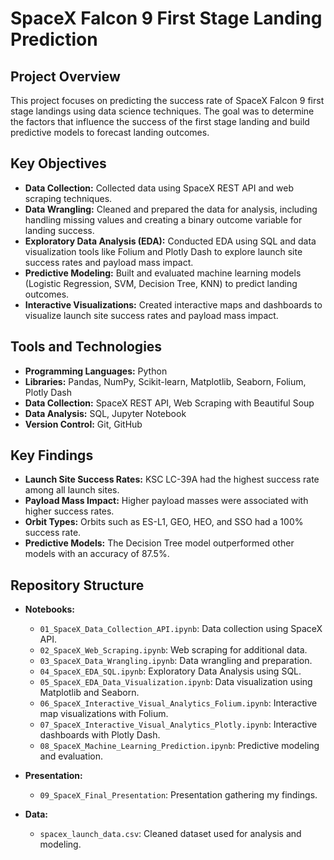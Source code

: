 # SpaceX Falcon 9 First Stage Landing Prediction

## Project Overview
This project focuses on predicting the success rate of SpaceX Falcon 9 first stage landings using data science techniques. The goal was to determine the factors that influence the success of the first stage landing and build predictive models to forecast landing outcomes.

## Key Objectives
- **Data Collection:** Collected data using SpaceX REST API and web scraping techniques.
- **Data Wrangling:** Cleaned and prepared the data for analysis, including handling missing values and creating a binary outcome variable for landing success.
- **Exploratory Data Analysis (EDA):** Conducted EDA using SQL and data visualization tools like Folium and Plotly Dash to explore launch site success rates and payload mass impact.
- **Predictive Modeling:** Built and evaluated machine learning models (Logistic Regression, SVM, Decision Tree, KNN) to predict landing outcomes.
- **Interactive Visualizations:** Created interactive maps and dashboards to visualize launch site success rates and payload mass impact.

## Tools and Technologies
- **Programming Languages:** Python
- **Libraries:** Pandas, NumPy, Scikit-learn, Matplotlib, Seaborn, Folium, Plotly Dash
- **Data Collection:** SpaceX REST API, Web Scraping with Beautiful Soup
- **Data Analysis:** SQL, Jupyter Notebook
- **Version Control:** Git, GitHub

## Key Findings
- **Launch Site Success Rates:** KSC LC-39A had the highest success rate among all launch sites.
- **Payload Mass Impact:** Higher payload masses were associated with higher success rates.
- **Orbit Types:** Orbits such as ES-L1, GEO, HEO, and SSO had a 100% success rate.
- **Predictive Models:** The Decision Tree model outperformed other models with an accuracy of 87.5%.

## Repository Structure
- **Notebooks:**
  - `01_SpaceX_Data_Collection_API.ipynb`: Data collection using SpaceX API.
  - `02_SpaceX_Web_Scraping.ipynb`: Web scraping for additional data.
  - `03_SpaceX_Data_Wrangling.ipynb`: Data wrangling and preparation.
  - `04_SpaceX_EDA_SQL.ipynb`: Exploratory Data Analysis using SQL.
  - `05_SpaceX_EDA_Data_Visualization.ipynb`: Data visualization using Matplotlib and Seaborn.
  - `06_SpaceX_Interactive_Visual_Analytics_Folium.ipynb`: Interactive map visualizations with Folium.
  - `07_SpaceX_Interactive_Visual_Analytics_Plotly.ipynb`: Interactive dashboards with Plotly Dash.
  - `08_SpaceX_Machine_Learning_Prediction.ipynb`: Predictive modeling and evaluation.
- **Presentation:**
  - `09_SpaceX_Final_Presentation`: Presentation gathering my findings.

- **Data:**
  - `spacex_launch_data.csv`: Cleaned dataset used for analysis and modeling.
